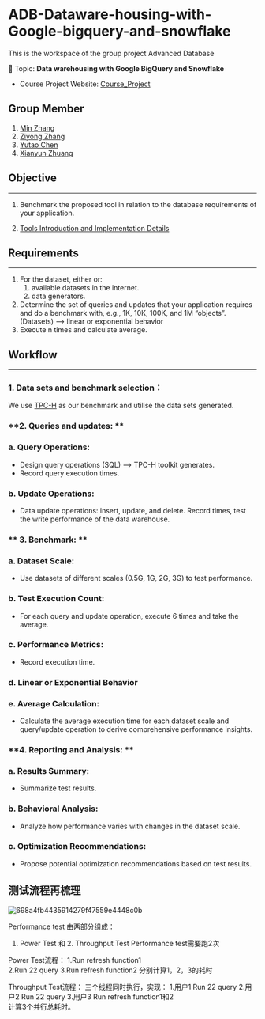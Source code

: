 # ADB-Dataware-housing-with-Google-bigquery-and-snowflake

This is the workspace of the group project Advanced Database

<aside>
    
👋 Topic: **Data warehousing with Google BigQuery and Snowflake**

- Course Project Website: [Course_Project](https://cs.ulb.ac.be/public/teaching/infoh415#project)

</aside>

## Group Member

1. [Min Zhang ](https://github.com/PhDnemo)
2. [Ziyong Zhang](https://github.com/Ziyong-Zhang)
3. [Yutao Chen](https://github.com/A-hungry-wolf)
4. [Xianyun Zhuang](https://github.com/zhuangxianyun)

</aside>

## Objective

---

1. Benchmark the proposed tool in relation to the database requirements of your application.

2. [Tools Introduction and Implementation Details](Tools.md)

## Requirements

---

1. For the dataset, either or:
    1. available datasets in the internet.
    2. data generators.
2. Determine the set of queries and updates that your application requires and do a benchmark with, e.g., 1K, 10K, 100K, and 1M “objects”. (Datasets)
    —> linear or exponential behavior
3. Execute n times and calculate average.

## Workflow

---

### **1. Data sets and benchmark selection：**

We use [TPC-H](https://www.tpc.org/tpch/) as our benchmark and utilise the data sets generated.

### **2. Queries and updates: **

### a. Query Operations:

- Design query operations (SQL) —> TPC-H toolkit generates.
- Record query execution times.

### b. Update Operations:

- Data update operations: insert, update, and delete. Record times, test the write performance of the data warehouse.


### ** 3. Benchmark: **


### a. Dataset Scale:

- Use datasets of different scales (0.5G, 1G, 2G, 3G) to test performance.

### b. Test Execution Count:

- For each query and update operation, execute 6 times and take the average.

### c. Performance Metrics:

- Record execution time.

### d. Linear or Exponential Behavior


### e. Average Calculation:

- Calculate the average execution time for each dataset scale and query/update operation to derive comprehensive performance insights.

### **4. Reporting and Analysis: **

### a. Results Summary:

- Summarize test results.

### b. Behavioral Analysis:

- Analyze how performance varies with changes in the dataset scale.

### c. Optimization Recommendations:

- Propose potential optimization recommendations based on test results.



###

## 测试流程再梳理
![698a4fb4435914279f47559e4448c0b](https://github.com/Ziyong-Zhang/ADB-Dataware-housing-with-Google-bigquery-and-snowflake/assets/149632845/9d0d6bca-944a-4040-b361-fdcd2446d68c)

Performance test 由两部分组成：
1. Power Test 和 2. Throughput Test
Performance test需要跑2次

Power Test流程： 
1.Run refresh function1  
2.Run 22 query
3.Run refresh function2
分别计算1，2，3的耗时

Throughput Test流程：
三个线程同时执行，实现：
1.用户1 Run 22 query
2.用户2 Run 22 query
3.用户3 Run refresh function1和2  
计算3个并行总耗时。

